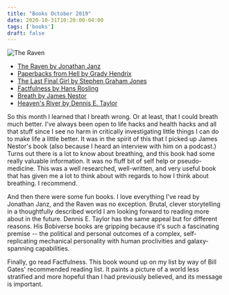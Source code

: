 ```yaml
---
title: "Books October 2019"
date: 2020-10-31T10:20:00-04:00
tags: ['books']
draft: false
---
```

![The Raven](https://i.gr-assets.com/images/S/compressed.photo.goodreads.com/books/1585287103l/52880816.jpg)

* [The Raven by Jonathan Janz](https://www.goodreads.com/book/show/52880816-the-raven)
* [Paperbacks from Hell by Grady Hendrix](https://www.goodreads.com/book/show/33670466-paperbacks-from-hell)
* [The Last Final Girl by Stephen Graham Jones](https://www.goodreads.com/book/show/20323372-the-last-final-girl)
* [Factfulness by Hans Rosling](https://www.goodreads.com/book/show/34890015-factfulness)
* [Breath by James Nestor](https://www.goodreads.com/book/show/51202930-breath)
* [Heaven's River by Dennis E. Taylor](https://www.goodreads.com/book/show/42950440-heaven-s-river)

So this month I learned that I breath wrong. Or at least, that I could breath much better. I've always been open to life hacks and health hacks and all that stuff since I see no harm in critically investigating little things I can do to make life a little better. It was in the spirit of this that I picked up James Nestor's book (also because I heard an interview with him on a podcast.) Turns out there is a lot to know about breathing, and this book had some really valuable information. It was no fluff bit of self help or pseudo-medicine. This was a well researched, well-written, and very useful book that has given me a lot to think about with regards to how I think about breathing. I recommend.

And then there were some fun books. I love everything I've read by Jonathan Janz, and the Raven was no exception. Brutal, clever storytelling in a thoughtfully described world I am looking forward to reading more about in the future. Dennis E. Taylor has the same appeal but for different reasons. His Bobiverse books are gripping because it's such a fascinating premise -- the political and personal outcomes of a complex, self-replicating mechanical personality with human proclivities and galaxy-spanning capabilities.

Finally, go read Factfulness. This book wound up on my list by way of Bill Gates' recommended reading list. It paints a picture of a world less stratified and more hopeful than I had previously believed, and its message is important.

